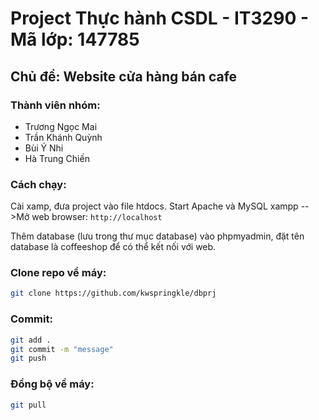 # Project Thực hành CSDL - IT3290 - Mã lớp: 147785

## Chủ đề: Website cửa hàng bán cafe

### Thành viên nhóm:
- Trương Ngọc Mai
- Trần Khánh Quỳnh
- Bùi Ý Nhi
- Hà Trung Chiến

### Cách chạy:
Cài xamp, đưa project vào file htdocs. Start Apache và MySQL xampp
-->Mở web browser: `http://localhost`

Thêm database (lưu trong thư mục database) vào phpmyadmin, đặt tên database là coffeeshop để có thể kết nối với web.

### Clone repo về máy:
```sh
git clone https://github.com/kwspringkle/dbprj
```

### Commit:
```sh
git add .
git commit -m "message"
git push
```
### Đồng bộ về máy:
```sh
git pull
```
